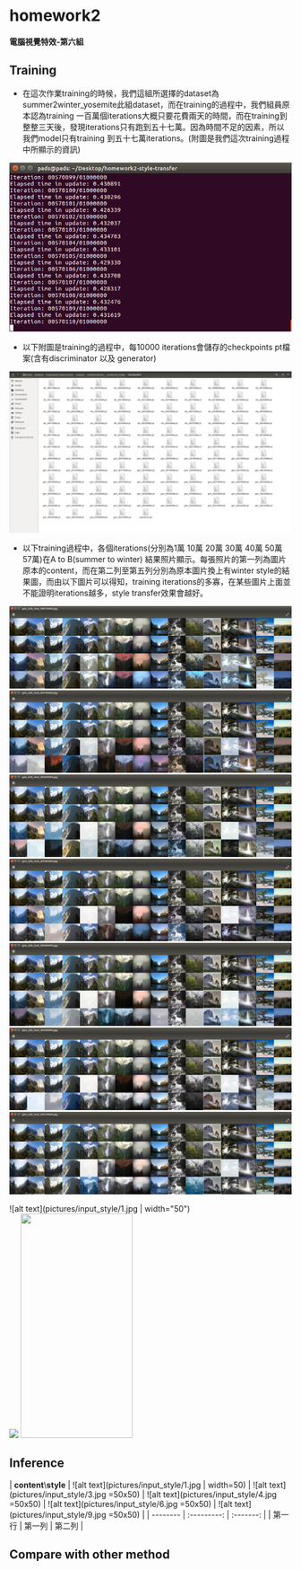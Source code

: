 # homework2

**電腦視覺特效-第六組**  
  
## Training  
  
* 在這次作業training的時候，我們這組所選擇的dataset為summer2winter_yosemite此組dataset，而在training的過程中，我們組員原本認為training 一百萬個iterations大概只要花費兩天的時間，而在training到整整三天後，發現iterations只有跑到五十七萬。因為時間不足的因素，所以我們model只有training 到五十七萬iterations。(附圖是我們這次training過程中所顯示的資訊)  
  
![alt text](pictures/training/training1.png)  
  
* 以下附圖是training的過程中，每10000 iterations會儲存的checkpoints pt檔案(含有discriminator 以及 generator)
  
![alt text](pictures/training/training2.png)
  
* 以下training過程中，各個iterations(分別為1萬 10萬 20萬 30萬 40萬 50萬 57萬)在A to B(summer to winter) 結果照片顯示。每張照片的第一列為圖片原本的content，而在第二列至第五列分別為原本圖片換上有winter style的結果圖，而由以下圖片可以得知，training iterations的多寡，在某些圖片上面並不能證明iterations越多，style transfer效果會越好。
  
![alt text](pictures/training/training3.png)  
![alt text](pictures/training/training4.png)  
![alt text](pictures/training/training5.png)  
![alt text](pictures/training/training6.png)  
![alt text](pictures/training/training7.png)  
![alt text](pictures/training/training8.png)  
![alt text](pictures/training/training9.png)

![alt text](pictures/input_style/1.jpg | width="50")  
![](https://gyazo.com/eb5c5741b6a9a16c692170a41a49c858.png)
<img src="https://gyazo.com/eb5c5741b6a9a16c692170a41a49c858.png" width="200" height="400"/>
## Inference
  
| **content**\\**style**  | ![alt text](pictures/input_style/1.jpg  | width=50)  | ![alt text](pictures/input_style/3.jpg =50x50)  |  ![alt text](pictures/input_style/4.jpg =50x50)  |  ![alt text](pictures/input_style/6.jpg =50x50)  |  ![alt text](pictures/input_style/9.jpg =50x50)  | 
| -------- | :---------: | :-------: |
| 第一行     | 第一列     | 第二列     |
  
    
## Compare with other method  



  
  
  


